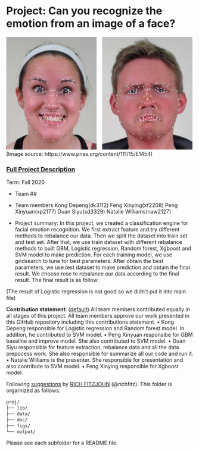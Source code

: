 # Project: Can you recognize the emotion from an image of a face? 
<img src="figs/CE.jpg" alt="Compound Emotions" width="500"/>
(Image source: https://www.pnas.org/content/111/15/E1454)

### [Full Project Description](doc/project3_desc.md)

Term: Fall 2020

+ Team ##
+ Team members
	Kong Depeng(dk3112)
	Feng Xinying(xf2208)
	Peng Xinyuan(xp2177)
	Duan Siyu(sd3329)
	Natalie Williams(naw2127)

+ Project summary: In this project, we created a classification engine for facial emotion recognition. We first extract feature and try different methods to rebalance our data. Then we split the dataset into train set and test set. After that, we use train dataset with different rebalance methods to built GBM, Logistic regression, Random forest, Xgboost and SVM model to make prediction. For each training model, we use gridsearch to tune for best parameters. After obtain the best parameters, we use test dataset to make prediction and obtain the final result. We choose rose to rebalance our data according to the final result. The final result is as follow:

(The result of Logistic regression is not good so we didn't put it into main file) 
	
**Contribution statement**: ([default](doc/a_note_on_contributions.md)) All team members contributed equally in all stages of this project. All team members approve our work presented in this GitHub repository including this contributions statement. 
•	Kong Depeng responsible for Logistic regression and Random forest model. In addition, he contributed to SVM model.
•	Peng Xinyuan responsibe for GBM baseline and improve model. She also contributed to SVM model.
•	Duan Siyu responsible for feature extraction, rebalance data and all the data prepocess work. She also responsible for summarize all our code and run it.
•	Natalie Williams is the presenter. She responsible for presentation and also contribute to SVM model.
•	Feng Xinying responsible for Xgboost model.


Following [suggestions](http://nicercode.github.io/blog/2013-04-05-projects/) by [RICH FITZJOHN](http://nicercode.github.io/about/#Team) (@richfitz). This folder is orgarnized as follows.

```
proj/
├── lib/
├── data/
├── doc/
├── figs/
└── output/
```

Please see each subfolder for a README file.
